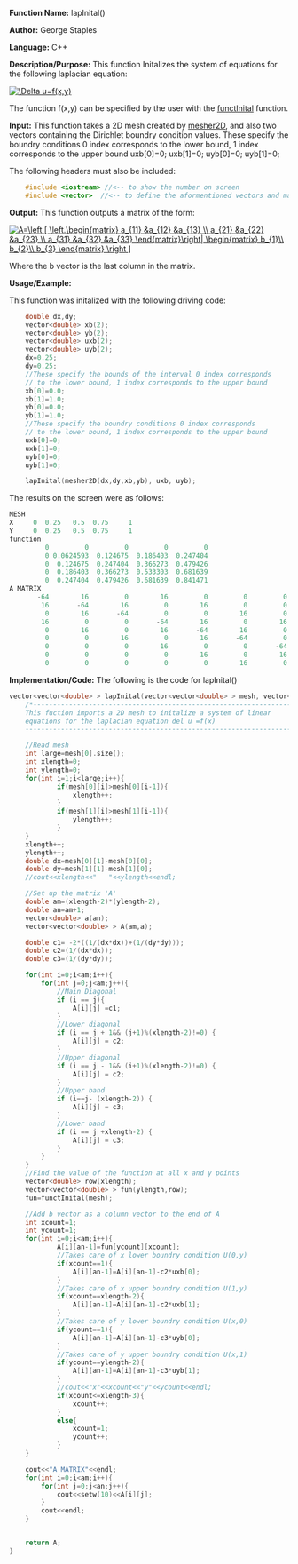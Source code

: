 **Function Name:**          lapInital()

**Author:** George Staples

**Language:** C++

**Description/Purpose:** This function Initalizes the system of equations for the following laplacian equation:

<a href="https://www.codecogs.com/eqnedit.php?latex=\Delta&space;u=f(x,y)" target="_blank"><img src="https://latex.codecogs.com/gif.latex?\Delta&space;u=f(x,y)" title="\Delta u=f(x,y)" /></a>

The function f(x,y) can be specified by the user with the [functInital](https://georgest347.github.io/MATH-5620/softwareManual/HW3/functInital) function.

**Input:** This function takes a 2D mesh created by [mesher2D](https://georgest347.github.io/MATH-5620/softwareManual/HW3/mesher2D), and also two vectors containing the Dirichlet boundry condition values.
These specify the boundry conditions 0 index corresponds to the lower bound, 1 index corresponds to the upper bound
    uxb[0]=0;
    uxb[1]=0;
    uyb[0]=0;
    uyb[1]=0;

  
The following headers must also be included:
  ```c++
      #include <iostream> //<-- to show the number on screen
      #include <vector>  //<-- to define the aformentioned vectors and matricies
  ```
**Output:** This function outputs a matrix of the form:

<a href="https://www.codecogs.com/eqnedit.php?latex=A=\left&space;[&space;\left.\begin{matrix}&space;a_{11}&space;&a_{12}&space;&a_{13}&space;\\&space;a_{21}&space;&a_{22}&space;&a_{23}&space;\\&space;a_{31}&space;&a_{32}&space;&a_{33}&space;\end{matrix}\right|&space;\begin{matrix}&space;b_{1}\\&space;b_{2}\\&space;b_{3}&space;\end{matrix}&space;\right&space;]" target="_blank"><img src="https://latex.codecogs.com/gif.latex?A=\left&space;[&space;\left.\begin{matrix}&space;a_{11}&space;&a_{12}&space;&a_{13}&space;\\&space;a_{21}&space;&a_{22}&space;&a_{23}&space;\\&space;a_{31}&space;&a_{32}&space;&a_{33}&space;\end{matrix}\right|&space;\begin{matrix}&space;b_{1}\\&space;b_{2}\\&space;b_{3}&space;\end{matrix}&space;\right&space;]" title="A=\left [ \left.\begin{matrix} a_{11} &a_{12} &a_{13} \\ a_{21} &a_{22} &a_{23} \\ a_{31} &a_{32} &a_{33} \end{matrix}\right| \begin{matrix} b_{1}\\ b_{2}\\ b_{3} \end{matrix} \right ]" /></a>

Where the b vector is the last column in the matrix.
	
**Usage/Example:**

This function was initalized with the following driving code:
```c++
    double dx,dy;
    vector<double> xb(2);
    vector<double> yb(2);
    vector<double> uxb(2);
    vector<double> uyb(2);
    dx=0.25;
    dy=0.25;
    //These specify the bounds of the interval 0 index corresponds
    // to the lower bound, 1 index corresponds to the upper bound
    xb[0]=0.0;
    xb[1]=1.0;
    yb[0]=0.0;
    yb[1]=1.0;
    //These specify the boundry conditions 0 index corresponds
    // to the lower bound, 1 index corresponds to the upper bound
    uxb[0]=0;
    uxb[1]=0;
    uyb[0]=0;
    uyb[1]=0;

    lapInital(mesher2D(dx,dy,xb,yb), uxb, uyb);
```

The results on the screen were as follows:

```c++
MESH
X     0  0.25   0.5  0.75     1
Y     0  0.25   0.5  0.75     1
function
         0         0         0         0         0
         0 0.0624593  0.124675  0.186403  0.247404
         0  0.124675  0.247404  0.366273  0.479426
         0  0.186403  0.366273  0.533303  0.681639
         0  0.247404  0.479426  0.681639  0.841471
A MATRIX
       -64        16         0        16         0         0         0         0         0 0.0624593
        16       -64        16         0        16         0         0         0         0  0.124675
         0        16       -64         0         0        16         0         0         0  0.186403
        16         0         0       -64        16         0        16         0         0  0.124675
         0        16         0        16       -64        16         0        16         0  0.247404
         0         0        16         0        16       -64         0         0        16  0.366273
         0         0         0        16         0         0       -64        16         0  0.186403
         0         0         0         0        16         0        16       -64        16  0.366273
         0         0         0         0         0        16         0        16       -64  0.533303
```
**Implementation/Code:** The following is the code for lapInital()
```c++
vector<vector<double> > lapInital(vector<vector<double> > mesh, vector<double> uxb, vector<double> uyb){
	/*-----------------------------------------------------------------------------------
	This fuction imports a 2D mesh to initalize a system of linear
	equations for the laplacian equation del u =f(x)
	------------------------------------------------------------------------------------*/

	//Read mesh
	int large=mesh[0].size();
	int xlength=0;
	int ylength=0;
	for(int i=1;i<large;i++){
            if(mesh[0][i]>mesh[0][i-1]){
                xlength++;
            }
            if(mesh[1][i]>mesh[1][i-1]){
                ylength++;
            }
	}
	xlength++;
	ylength++;
	double dx=mesh[0][1]-mesh[0][0];
	double dy=mesh[1][1]-mesh[1][0];
	//cout<<xlength<<"   "<<ylength<<endl;

	//Set up the matrix 'A'
	double am=(xlength-2)*(ylength-2);
	double an=am+1;
	vector<double> a(an);
	vector<vector<double> > A(am,a);

    double c1= -2*((1/(dx*dx))+(1/(dy*dy)));
    double c2=(1/(dx*dx));
    double c3=(1/(dy*dy));

   	for(int i=0;i<am;i++){
        for(int j=0;j<am;j++){
            //Main Diagonal
            if (i == j){
				A[i][j] =c1;
			}
			//Lower diagonal
			if (i == j + 1&& (j+1)%(xlength-2)!=0) {
				A[i][j] = c2;
            }
			//Upper diagonal
			if (i == j - 1&& (i+1)%(xlength-2)!=0) {
				A[i][j] = c2;
			}
			//Upper band
            if (i==j- (xlength-2)) {
				A[i][j] = c3;
			}
			//Lower band
            if (i == j +xlength-2) {
				A[i][j] = c3;
			}
        }
	}
	//Find the value of the function at all x and y points
	vector<double> row(xlength);
	vector<vector<double> > fun(ylength,row);
	fun=functInital(mesh);

	//Add b vector as a column vector to the end of A
	int xcount=1;
	int ycount=1;
    for(int i=0;i<am;i++){
            A[i][an-1]=fun[ycount][xcount];
            //Takes care of x lower boundry condition U(0,y)
            if(xcount==1){
                A[i][an-1]=A[i][an-1]-c2*uxb[0];
            }
            //Takes care of x upper boundry condition U(1,y)
            if(xcount==xlength-2){
                A[i][an-1]=A[i][an-1]-c2*uxb[1];
            }
            //Takes care of y lower boundry condition U(x,0)
            if(ycount==1){
                A[i][an-1]=A[i][an-1]-c3*uyb[0];
            }
            //Takes care of y upper boundry condition U(x,1)
            if(ycount==ylength-2){
                A[i][an-1]=A[i][an-1]-c3*uyb[1];
            }
            //cout<<"x"<<xcount<<"y"<<ycount<<endl;
            if(xcount<=xlength-3){
                xcount++;
            }
            else{
                xcount=1;
                ycount++;
            }
    }

    cout<<"A MATRIX"<<endl;
    for(int i=0;i<am;i++){
        for(int j=0;j<an;j++){
            cout<<setw(10)<<A[i][j];
        }
        cout<<endl;
	}


	return A;
}
```
